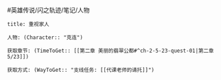 #英雄传说/闪之轨迹/笔记/人物
```ad-note
title: 重视家人

人物: (Character:: "克连")

获取章节: (TimeToGet:: [[第二章 美丽的翡翠公都#^ch-2-5-23-quest-01|第二章5/23]])

获取方式: (WayToGet:: "支线任务: [[代课老师的请托]]")

```
